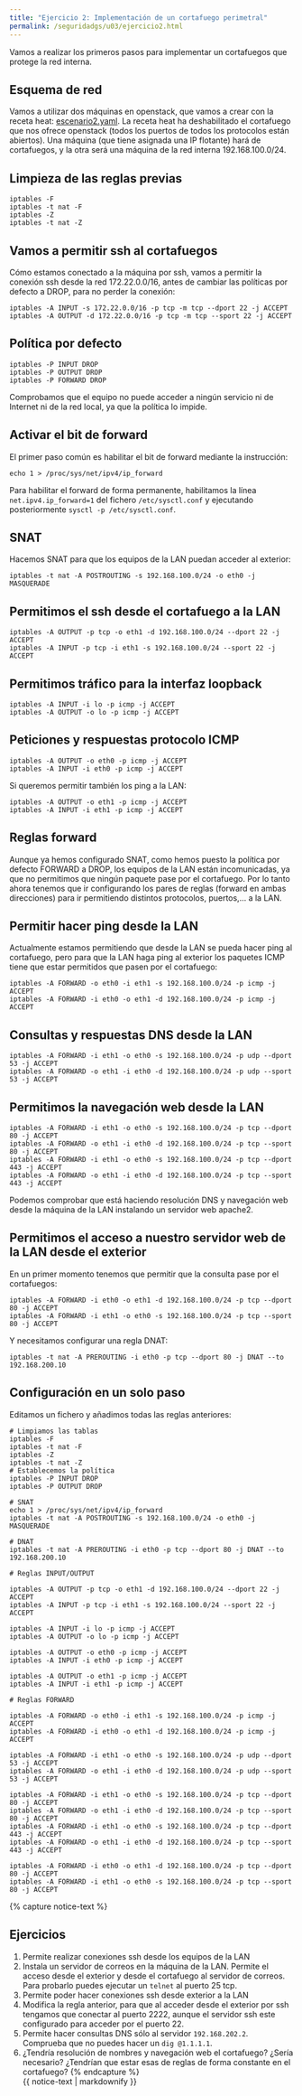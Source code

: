 ```yaml
---
title: "Ejercicio 2: Implementación de un cortafuego perimetral"
permalink: /seguridadgs/u03/ejercicio2.html
---
```


Vamos a realizar los primeros pasos para implementar un cortafuegos que protege la red interna.

## Esquema de red

Vamos a utilizar dos máquinas en openstack, que vamos a crear con la receta heat: [escenario2.yaml](escenario2.yaml). La receta heat ha deshabilitado el cortafuego que nos ofrece openstack (todos los puertos de todos los protocolos están abiertos). Una máquina (que tiene asignada una IP flotante) hará de cortafuegos, y la otra será una máquina de la red interna 192.168.100.0/24.

## Limpieza de las reglas previas

    iptables -F
    iptables -t nat -F
    iptables -Z
    iptables -t nat -Z

## Vamos a permitir ssh al cortafuegos

Cómo estamos conectado a la máquina por ssh, vamos a permitir la conexión ssh desde la red 172.22.0.0/16, antes de cambiar las políticas por defecto a DROP, para no perder la conexión:

    iptables -A INPUT -s 172.22.0.0/16 -p tcp -m tcp --dport 22 -j ACCEPT
    iptables -A OUTPUT -d 172.22.0.0/16 -p tcp -m tcp --sport 22 -j ACCEPT

## Política por defecto

    iptables -P INPUT DROP
    iptables -P OUTPUT DROP
    iptables -P FORWARD DROP

Comprobamos que el equipo no puede acceder a ningún servicio ni de Internet ni de la red local, ya que la política lo impide.

## Activar el bit de forward

El primer paso común es habilitar el bit de forward mediante la instrucción:

    echo 1 > /proc/sys/net/ipv4/ip_forward

Para habilitar el forward de forma permanente, habilitamos la línea `net.ipv4.ip_forward=1` del fichero `/etc/sysctl.conf` y ejecutando posteriormente `sysctl -p /etc/sysctl.conf`.

## SNAT

Hacemos SNAT para que los equipos de la LAN puedan acceder al exterior:

    iptables -t nat -A POSTROUTING -s 192.168.100.0/24 -o eth0 -j MASQUERADE

## Permitimos el ssh desde el cortafuego a la LAN

    iptables -A OUTPUT -p tcp -o eth1 -d 192.168.100.0/24 --dport 22 -j ACCEPT
    iptables -A INPUT -p tcp -i eth1 -s 192.168.100.0/24 --sport 22 -j ACCEPT

## Permitimos tráfico para la interfaz loopback

    iptables -A INPUT -i lo -p icmp -j ACCEPT
    iptables -A OUTPUT -o lo -p icmp -j ACCEPT

## Peticiones y respuestas protocolo ICMP

    iptables -A OUTPUT -o eth0 -p icmp -j ACCEPT
    iptables -A INPUT -i eth0 -p icmp -j ACCEPT

Si queremos permitir también los ping a la LAN:

    iptables -A OUTPUT -o eth1 -p icmp -j ACCEPT
    iptables -A INPUT -i eth1 -p icmp -j ACCEPT

## Reglas forward

Aunque ya hemos configurado SNAT, como hemos puesto la política por defecto FORWARD a DROP, los equipos de la LAN están incomunicadas, ya que no permitimos que ningún paquete pase por el cortafuego. Por lo tanto ahora tenemos que ir configurando los pares de reglas (forward en ambas direcciones) para ir permitiendo distintos protocolos, puertos,... a la LAN.

## Permitir hacer ping desde la LAN

Actualmente estamos permitiendo que desde la LAN se pueda hacer ping al cortafuego, pero para que la LAN haga ping al exterior los paquetes ICMP tiene que estar permitidos que pasen por el cortafuego:

    iptables -A FORWARD -o eth0 -i eth1 -s 192.168.100.0/24 -p icmp -j ACCEPT
    iptables -A FORWARD -i eth0 -o eth1 -d 192.168.100.0/24 -p icmp -j ACCEPT
    
## Consultas y respuestas DNS desde la LAN

    iptables -A FORWARD -i eth1 -o eth0 -s 192.168.100.0/24 -p udp --dport 53 -j ACCEPT
    iptables -A FORWARD -o eth1 -i eth0 -d 192.168.100.0/24 -p udp --sport 53 -j ACCEPT


## Permitimos la navegación web desde la LAN

    iptables -A FORWARD -i eth1 -o eth0 -s 192.168.100.0/24 -p tcp --dport 80 -j ACCEPT
    iptables -A FORWARD -o eth1 -i eth0 -d 192.168.100.0/24 -p tcp --sport 80 -j ACCEPT
    iptables -A FORWARD -i eth1 -o eth0 -s 192.168.100.0/24 -p tcp --dport 443 -j ACCEPT
    iptables -A FORWARD -o eth1 -i eth0 -d 192.168.100.0/24 -p tcp --sport 443 -j ACCEPT

Podemos comprobar que está haciendo resolución DNS y navegación web desde la máquina de la LAN instalando un servidor web apache2.


## Permitimos el acceso a nuestro servidor web de la LAN desde el exterior

En un primer momento tenemos que permitir que la consulta pase por el cortafuegos:

    iptables -A FORWARD -i eth0 -o eth1 -d 192.168.100.0/24 -p tcp --dport 80 -j ACCEPT
    iptables -A FORWARD -i eth1 -o eth0 -s 192.168.100.0/24 -p tcp --sport 80 -j ACCEPT

Y necesitamos configurar una regla DNAT:

    iptables -t nat -A PREROUTING -i eth0 -p tcp --dport 80 -j DNAT --to 192.168.200.10

## Configuración en un solo paso

Editamos un fichero y añadimos todas las reglas anteriores:

    # Limpiamos las tablas
    iptables -F
    iptables -t nat -F
    iptables -Z
    iptables -t nat -Z
    # Establecemos la política
    iptables -P INPUT DROP
    iptables -P OUTPUT DROP

    # SNAT
    echo 1 > /proc/sys/net/ipv4/ip_forward
    iptables -t nat -A POSTROUTING -s 192.168.100.0/24 -o eth0 -j MASQUERADE

    # DNAT
    iptables -t nat -A PREROUTING -i eth0 -p tcp --dport 80 -j DNAT --to 192.168.200.10

    # Reglas INPUT/OUTPUT

    iptables -A OUTPUT -p tcp -o eth1 -d 192.168.100.0/24 --dport 22 -j ACCEPT
    iptables -A INPUT -p tcp -i eth1 -s 192.168.100.0/24 --sport 22 -j ACCEPT

    iptables -A INPUT -i lo -p icmp -j ACCEPT
    iptables -A OUTPUT -o lo -p icmp -j ACCEPT

    iptables -A OUTPUT -o eth0 -p icmp -j ACCEPT
    iptables -A INPUT -i eth0 -p icmp -j ACCEPT

    iptables -A OUTPUT -o eth1 -p icmp -j ACCEPT
    iptables -A INPUT -i eth1 -p icmp -j ACCEPT

    # Reglas FORWARD

    iptables -A FORWARD -o eth0 -i eth1 -s 192.168.100.0/24 -p icmp -j ACCEPT
    iptables -A FORWARD -i eth0 -o eth1 -d 192.168.100.0/24 -p icmp -j ACCEPT

    iptables -A FORWARD -i eth1 -o eth0 -s 192.168.100.0/24 -p udp --dport 53 -j ACCEPT
    iptables -A FORWARD -o eth1 -i eth0 -d 192.168.100.0/24 -p udp --sport 53 -j ACCEPT

    iptables -A FORWARD -i eth1 -o eth0 -s 192.168.100.0/24 -p tcp --dport 80 -j ACCEPT
    iptables -A FORWARD -o eth1 -i eth0 -d 192.168.100.0/24 -p tcp --sport 80 -j ACCEPT
    iptables -A FORWARD -i eth1 -o eth0 -s 192.168.100.0/24 -p tcp --dport 443 -j ACCEPT
    iptables -A FORWARD -o eth1 -i eth0 -d 192.168.100.0/24 -p tcp --sport 443 -j ACCEPT

    iptables -A FORWARD -i eth0 -o eth1 -d 192.168.100.0/24 -p tcp --dport 80 -j ACCEPT
    iptables -A FORWARD -i eth1 -o eth0 -s 192.168.100.0/24 -p tcp --sport 80 -j ACCEPT

{% capture notice-text %}
## Ejercicios

1. Permite realizar conexiones ssh desde los equipos de la LAN
2. Instala un servidor de correos en la máquina de la LAN. Permite el acceso desde el exterior y desde el cortafuego al servidor de correos. Para probarlo puedes ejecutar un `telnet` al puerto 25 tcp.
3. Permite poder hacer conexiones ssh desde exterior a la LAN
4. Modifica la regla anterior, para que al acceder desde el exterior por ssh tengamos que conectar al puerto 2222, aunque el servidor ssh este configurado para acceder por el puerto 22.
5. Permite hacer consultas DNS sólo al servidor `192.168.202.2`. Comprueba que no puedes hacer un `dig @1.1.1.1`.
6. ¿Tendría resolución de nombres y navegación web el cortafuego? ¿Sería necesario? ¿Tendrían que estar esas de reglas de forma constante en el cortafuego?
{% endcapture %}<div class="notice--info">{{ notice-text | markdownify }}</div>